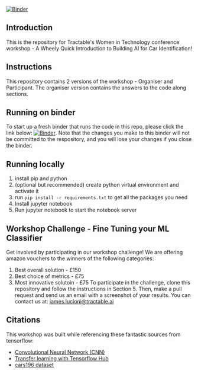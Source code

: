 [![Binder](https://mybinder.org/badge_logo.svg)](https://mybinder.org/v2/gh/martharobinson/binder-demo.git/HEAD?filepath=Tractable%20ML%20Classifier%20Workshop%20-%20Participant.ipynb)

## Introduction  
This is the repository for Tractable's Women in Technology conference workshop - A Wheely Quick Introduction to Building AI for Car Identification!

## Instructions  
This repository contains 2 versions of the workshop - Organiser and Participant. The organiser version contains the answers to the code along sections.

## Running on binder
To start up a fresh binder that runs the code in this repo, please click the link below:
[![Binder](https://mybinder.org/badge_logo.svg)](https://mybinder.org/v2/gh/tractable-ai-wit/binder-demo/HEAD?filepath=Tractable%20ML%20Classifier%20Workshop%20-%20Participant.ipynb).
Note that the changes you make to this binder will not be committed to the respository, and you will lose your changes if you close the binder.

## Running locally
1. install pip and python
2. (optional but recommended) create python virtual environment and activate it
3. run `pip install -r requirements.txt` to get all the packages you need
4. Install jupyter notebook
5. Run jupyter notebook to start the notebook server

## Workshop Challenge - Fine Tuning your ML Classifier
Get involved by participating in our workshop challenge! We are offering amazon vouchers to the winners of the following categories:
1. Best overall solution - £150
2. Best choice of metrics - £75
3. Most innovative solutoin - £75
To participate in the challenge, clone this repository and follow the instructions in Section 5. Then, make a pull request and send us an email with a screenshot of your results. You can contact us at: james.lucioni@tractable.ai

## Citations
This workshop was built while referencing these fantastic sources from tensorflow:
- [Convolutional Neural Network (CNN)](https://www.tensorflow.org/tutorials/images/cnn)
- [Transfer learning with Tensorflow Hub](https://www.tensorflow.org/tutorials/images/transfer_learning_with_hub)
- [cars196 dataset](https://www.tensorflow.org/datasets/catalog/cars196)

